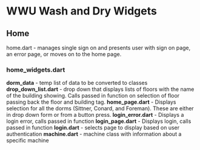 # WWU Wash and Dry Widgets

## Home
home.dart - manages single sign on and presents user with sign on page, an error page, or moves on to the home page.
### home_widgets.dart
**dorm_data** - temp list of data to be converted to classes
**drop_down_list.dart** - drop down that displays lists of floors with the name of the building showing. Calls passed in function on selection of floor passing back the floor and building tag.
**home_page.dart** - Displays selection for all the dorms (Sittner, Conard, and Foreman). These are either in drop down form or from a button press.
**login_error.dart** - Displays a login error, calls passed in function
**login_page.dart** - Displays login, calls passed in function
**login.dart** - selects page to display based on user authentication 
**machine.dart** - machine class with information about a specific machine
